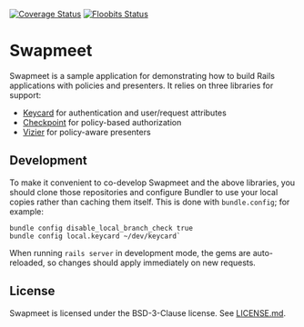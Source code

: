 [![Coverage Status](https://coveralls.io/repos/github/gkostin1966/swapmeet/badge.svg?branch=master)](https://coveralls.io/github/gkostin1966/swapmeet?branch=master)
[![Floobits Status](https://floobits.com/gkostin/swapmeet.svg)](https://floobits.com/gkostin/swapmeet/redirect)

# Swapmeet

Swapmeet is a sample application for demonstrating how to build Rails
applications with policies and presenters. It relies on three libraries for
support:

- [Keycard](https://github.com/mlibrary/keycard) for authentication and user/request attributes
- [Checkpoint](https://github.com/mlibrary/checkpoint) for policy-based authorization
- [Vizier](https://github.com/mlibrary/vizier) for policy-aware presenters


## Development

To make it convenient to co-develop Swapmeet and the above libraries, you
should clone those repositories and configure Bundler to use your local copies
rather than caching them itself. This is done with `bundle.config`; for example:

```
bundle config disable_local_branch_check true
bundle config local.keycard ~/dev/keycard`
```

When running `rails server` in development mode, the gems are auto-reloaded, so
changes should apply immediately on new requests.

## License

Swapmeet is licensed under the BSD-3-Clause license. See [LICENSE.md](LICENSE.md).
